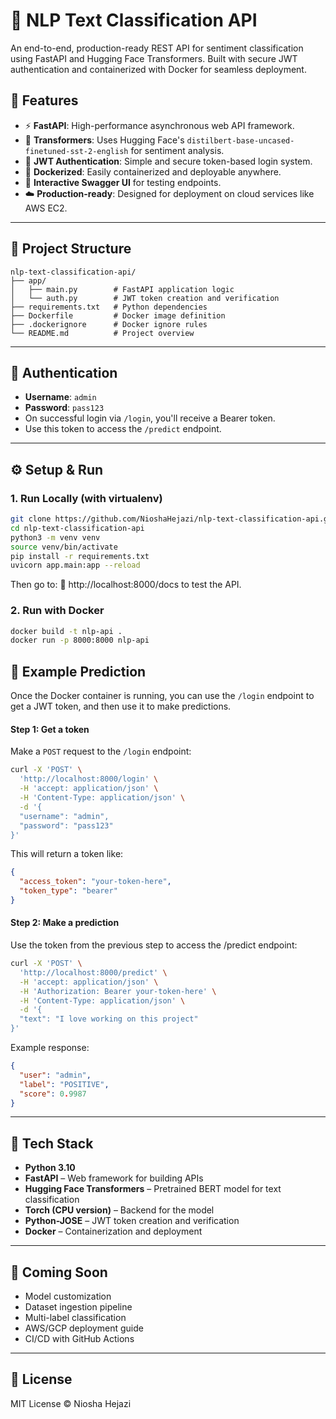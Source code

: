 # 🧠 NLP Text Classification API

An end-to-end, production-ready REST API for sentiment classification using FastAPI and Hugging Face Transformers. Built with secure JWT authentication and containerized with Docker for seamless deployment.

## 🚀 Features

- ⚡ **FastAPI**: High-performance asynchronous web API framework.
- 🤖 **Transformers**: Uses Hugging Face's `distilbert-base-uncased-finetuned-sst-2-english` for sentiment analysis.
- 🔐 **JWT Authentication**: Simple and secure token-based login system.
- 🐳 **Dockerized**: Easily containerized and deployable anywhere.
- 🧪 **Interactive Swagger UI** for testing endpoints.
- ☁️ **Production-ready**: Designed for deployment on cloud services like AWS EC2.

---

## 📂 Project Structure
```text
nlp-text-classification-api/
├── app/
│   ├── main.py        # FastAPI application logic
│   └── auth.py        # JWT token creation and verification
├── requirements.txt   # Python dependencies
├── Dockerfile         # Docker image definition
├── .dockerignore      # Docker ignore rules
└── README.md          # Project overview
```
---

## 🔐 Authentication

- **Username**: `admin`
- **Password**: `pass123`
- On successful login via `/login`, you'll receive a Bearer token.
- Use this token to access the `/predict` endpoint.

---

## ⚙️ Setup & Run

### 1. Run Locally (with virtualenv)

```bash
git clone https://github.com/NioshaHejazi/nlp-text-classification-api.git
cd nlp-text-classification-api
python3 -m venv venv
source venv/bin/activate
pip install -r requirements.txt
uvicorn app.main:app --reload
```
Then go to:
📍 http://localhost:8000/docs to test the API.
### 2. Run with Docker
```bash
docker build -t nlp-api .
docker run -p 8000:8000 nlp-api
```
## 🔄 Example Prediction

Once the Docker container is running, you can use the `/login` endpoint to get a JWT token, and then use it to make predictions.

#### Step 1: Get a token

Make a `POST` request to the `/login` endpoint:

```bash
curl -X 'POST' \
  'http://localhost:8000/login' \
  -H 'accept: application/json' \
  -H 'Content-Type: application/json' \
  -d '{
  "username": "admin",
  "password": "pass123"
}'
```
This will return a token like:
```json
{
  "access_token": "your-token-here",
  "token_type": "bearer"
}
```
#### Step 2: Make a prediction
Use the token from the previous step to access the /predict endpoint:

```bash
curl -X 'POST' \
  'http://localhost:8000/predict' \
  -H 'accept: application/json' \
  -H 'Authorization: Bearer your-token-here' \
  -H 'Content-Type: application/json' \
  -d '{
  "text": "I love working on this project"
}'
```
Example response:
```json
{
  "user": "admin",
  "label": "POSITIVE",
  "score": 0.9987
}
```
---

## 🐍 Tech Stack

- **Python 3.10**
- **FastAPI** – Web framework for building APIs
- **Hugging Face Transformers** – Pretrained BERT model for text classification
- **Torch (CPU version)** – Backend for the model
- **Python-JOSE** – JWT token creation and verification
- **Docker** – Containerization and deployment

---

## 🧼 Coming Soon

- Model customization
- Dataset ingestion pipeline
- Multi-label classification
- AWS/GCP deployment guide
- CI/CD with GitHub Actions

---

## 📜 License

MIT License © Niosha Hejazi
